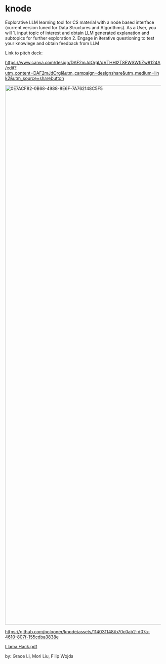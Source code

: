 # knode

Explorative LLM learning tool for CS material with a node based interface (current version tuned for Data Structures and Algorithms). 
As a User, you will 1. input topic of interest and obtain LLM generated explanation and subtopics for further exploration 2. Engage in iterative questioning to test your knowlege and obtain feedback from LLM

Link to pitch deck:

https://www.canva.com/design/DAF2mJdOrgI/dVTHHl2T8EWSWfiZw8124A/edit?utm_content=DAF2mJdOrgI&utm_campaign=designshare&utm_medium=link2&utm_source=sharebutton

<img width="1746" alt="0E7ACF82-0B68-4988-8E6F-7A762148C5F5" src="https://github.com/polooner/llama-hack/assets/114031148/aea01f5b-3cf8-4b9c-8233-d3bd4dcfd1fc">

https://github.com/polooner/knode/assets/114031148/b70c0ab2-d07a-4610-807f-155cdba3838e

[Llama Hack.pdf](https://github.com/polooner/llama-hack/files/13628973/Llama.Hack.pdf)


by:
Grace Li,
Mori Liu,
Filip Wojda
